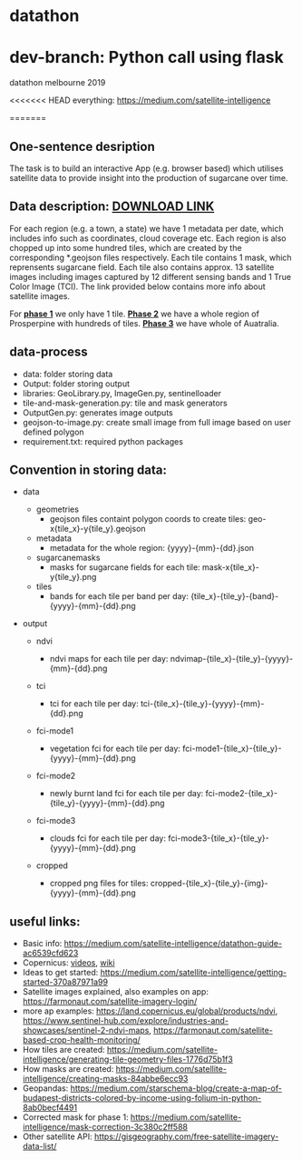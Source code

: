 # datathon
# dev-branch: Python call using flask
datathon melbourne 2019

<<<<<<< HEAD
everything: https://medium.com/satellite-intelligence

=======
## One-sentence desription

The task is to build an interactive App (e.g. browser based) which utilises satellite data to provide insight into the production of sugarcane over time. 


## Data description: [DOWNLOAD LINK](https://1drv.ms/u/s!Al9oqaKvmvr0g8p2KgCbZQ-JJQGCoQ?e=eZrRyv)

For each region (e.g. a town, a state) we have 1 metadata per date, which includes info such as coordinates, cloud coverage etc. Each region is also chopped up into some hundred tiles, which are created by the corresponding *.geojson files respectively. Each tile contains 1 mask, which reprensents sugarcane field. Each tile also contains approx. 13 satellite images including images captured by 12 different sensing bands and 1 True Color Image (TCI). The link provided below contains more info about satellite images.   

For [**phase 1**](https://medium.com/satellite-intelligence/phase-one-data-code-release-65ba4b5b03bb) we only have 1 tile. [**Phase 2**](https://medium.com/satellite-intelligence/phase-two-data-code-release-c72bde3ef7c2) we have a whole region of Prosperpine with hundreds of tiles. [**Phase 3**](https://medium.com/satellite-intelligence/phase-three-data-code-release-cdc89210f869) we have whole of Auatralia. 


## data-process
- data: folder storing data
- Output: folder storing output
- libraries: GeoLibrary.py, ImageGen.py, sentinelloader
- tile-and-mask-generation.py: tile and mask generators
- OutputGen.py: generates image outputs
- geojson-to-image.py: create small image from full image based on user defined polygon
- requirement.txt: required python packages


## Convention in storing data:
- data
    - geometries 
        - geojson files containt polygon coords to create tiles: geo-x{tile_x}-y{tile_y}.geojson
    - metadata 
        - metadata for the whole region: {yyyy}-{mm}-{dd}.json
    - sugarcanemasks
        - masks for sugarcane fields for each tile: mask-x{tile_x}-y{tile_y}.png  
    - tiles
        - bands for each tile per band per day: {tile_x}-{tile_y}-{band}-{yyyy}-{mm}-{dd}.png 

- output
    - ndvi 
        - ndvi maps for each tile per day: ndvimap-{tile_x}-{tile_y}-{yyyy}-{mm}-{dd}.png
        
    - tci
        - tci for each tile per day: tci-{tile_x}-{tile_y}-{yyyy}-{mm}-{dd}.png
    - fci-mode1
        - vegetation fci for each tile per day: fci-mode1-{tile_x}-{tile_y}-{yyyy}-{mm}-{dd}.png
    - fci-mode2
        - newly burnt land fci for each tile per day: fci-mode2-{tile_x}-{tile_y}-{yyyy}-{mm}-{dd}.png
    - fci-mode3
        - clouds fci for each tile per day: fci-mode3-{tile_x}-{tile_y}-{yyyy}-{mm}-{dd}.png
    - cropped
        - cropped png files for tiles: cropped-{tile_x}-{tile_y}-{img}-{yyyy}-{mm}-{dd}.png
      
      
      
## useful links:
- Basic info: https://medium.com/satellite-intelligence/datathon-guide-ac6539cfd623
- Copernicus: [videos](https://medium.com/satellite-intelligence/introduction-to-the-european-space-agencys-copernicus-program-24497fc99364), [wiki](https://en.wikipedia.org/wiki/Copernicus_Programme) 
- Ideas to get started: https://medium.com/satellite-intelligence/getting-started-370a87971a99
- Satellite images explained, also examples on app: https://farmonaut.com/satellite-imagery-login/ 
- more ap examples: https://land.copernicus.eu/global/products/ndvi, https://www.sentinel-hub.com/explore/industries-and-showcases/sentinel-2-ndvi-maps, https://farmonaut.com/satellite-based-crop-health-monitoring/
- How tiles are created: https://medium.com/satellite-intelligence/generating-tile-geometry-files-1776d75b1f3
- How masks are created: https://medium.com/satellite-intelligence/creating-masks-84abbe6ecc93 
- Geopandas: https://medium.com/starschema-blog/create-a-map-of-budapest-districts-colored-by-income-using-folium-in-python-8ab0becf4491 
- Corrected mask for phase 1: https://medium.com/satellite-intelligence/mask-correction-3c380c2ff588
- Other satellite API: https://gisgeography.com/free-satellite-imagery-data-list/

